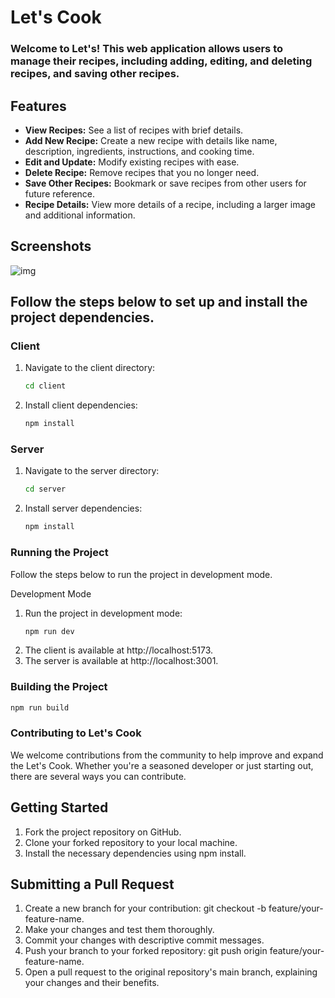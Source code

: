 # Let's Cook

### Welcome to Let's! This web application allows users to manage their recipes, including adding, editing, and deleting recipes, and saving other recipes.

## Features

- **View Recipes:** See a list of recipes with brief details.
- **Add New Recipe:** Create a new recipe with details like name, description, ingredients, instructions, and cooking time.
- **Edit and Update:** Modify existing recipes with ease.
- **Delete Recipe:** Remove recipes that you no longer need.
- **Save Other Recipes:** Bookmark or save recipes from other users for future reference.
- **Recipe Details:** View more details of a recipe, including a larger image and additional information.

## Screenshots

![img](https://i.postimg.cc/ZKVZ0031/Untitled-design.png)

## Follow the steps below to set up and install the project dependencies.

### Client

1. Navigate to the client directory:
   ```bash
   cd client
2. Install client dependencies:
   ```bash
   npm install

### Server

1. Navigate to the server directory:
   ```bash
   cd server
2. Install server dependencies:
   ```bash
   npm install

### Running the Project
Follow the steps below to run the project in development mode.

Development Mode

1. Run the project in development mode:
   ```bash
   npm run dev
   
2. The client is available at http://localhost:5173.
3. The server is available at http://localhost:3001.

### Building the Project
   ```bash
   npm run build
```

### Contributing to Let's Cook

We welcome contributions from the community to help improve and expand the Let's Cook. Whether you're a seasoned developer or just starting out, there are several ways you can contribute.

## Getting Started

<ol>
    <li>
    Fork the project repository on GitHub.
    </li>
    <li>Clone your forked repository to your local machine.</li>
    <li>Install the necessary dependencies using npm install.</li>
</ol>

## Submitting a Pull Request

<ol>
    <li>
    Create a new branch for your contribution: git checkout -b feature/your-feature-name.
    </li>
    <li>Make your changes and test them thoroughly.</li>
    <li>Commit your changes with descriptive commit messages.</li>
    <li>Push your branch to your forked repository: git push origin feature/your-feature-name.</li>
    <li>Open a pull request to the original repository's main branch, explaining your changes and their benefits.</li>
</ol>
